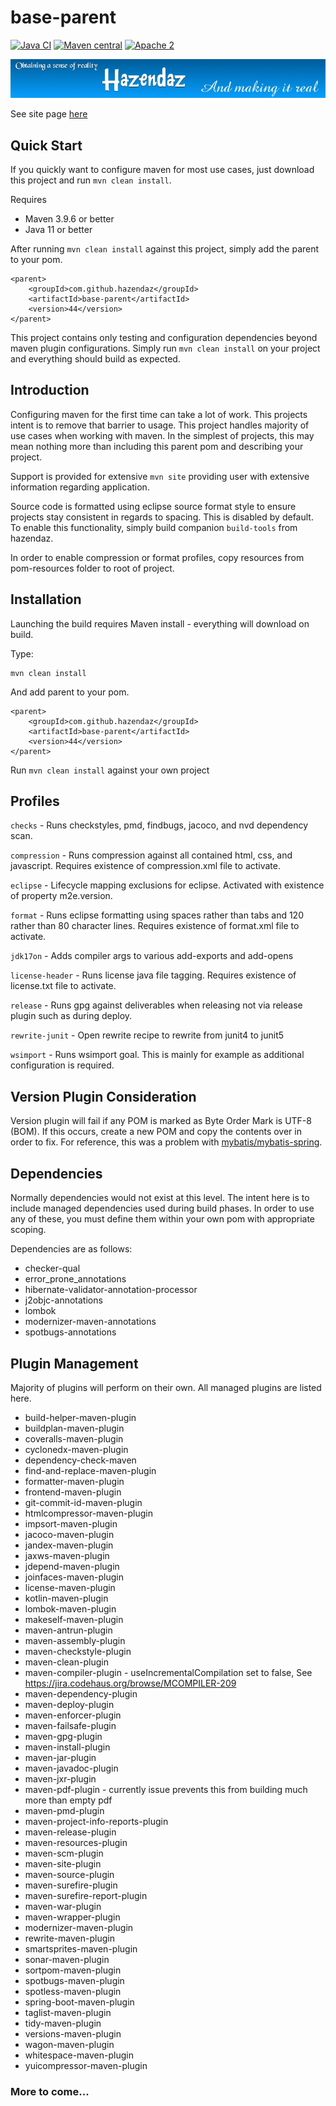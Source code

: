 ﻿# base-parent #

[![Java CI](https://github.com/hazendaz/base-parent/workflows/Java%20CI/badge.svg)](https://github.com/hazendaz/base-parent/actions?query=workflow%3A%22Java+CI%22)
[![Maven central](https://maven-badges.herokuapp.com/maven-central/com.github.hazendaz/base-parent/badge.svg)](https://maven-badges.herokuapp.com/maven-central/com.github.hazendaz/base-parent)
[![Apache 2](http://img.shields.io/badge/license-Apache%202-blue.svg)](http://www.apache.org/licenses/LICENSE-2.0)

![hazendaz](src/site/resources/images/hazendaz-banner.jpg)

See site page [here](https://hazendaz.github.io/base-parent/)

## Quick Start ##

If you quickly want to configure maven for most use cases, just download this project and run `mvn clean install`.

Requires
- Maven 3.9.6 or better
- Java 11 or better

After running `mvn clean install` against this project, simply add the parent to your pom.

```
<parent>
    <groupId>com.github.hazendaz</groupId>
    <artifactId>base-parent</artifactId>
    <version>44</version>
</parent>
```

This project contains only testing and configuration dependencies beyond maven plugin configurations.  Simply run
`mvn clean install` on your project and everything should build as expected.

## Introduction ##

Configuring maven for the first time can take a lot of work. This projects intent is to remove that barrier to usage.
This project handles majority of use cases when working with maven.  In the simplest of projects, this may mean
nothing more than including this parent pom and describing your project.

Support is provided for extensive `mvn site` providing user with extensive information regarding application.

Source code is formatted using eclipse source format style to ensure projects stay consistent in regards to spacing.
This is disabled by default.  To enable this functionality, simply build companion `build-tools` from hazendaz.

In order to enable compression or format profiles, copy resources from pom-resources folder to root of project.

## Installation ##

Launching the build requires Maven install - everything will download on build.

Type:

    mvn clean install

And add parent to your pom.

```
<parent>
    <groupId>com.github.hazendaz</groupId>
    <artifactId>base-parent</artifactId>
    <version>44</version>
</parent>
```

Run `mvn clean install` against your own project

## Profiles ##

`checks` - Runs checkstyles, pmd, findbugs, jacoco, and nvd dependency scan.

`compression` - Runs compression against all contained html, css, and javascript.  Requires existence of compression.xml
file to activate.

`eclipse` - Lifecycle mapping exclusions for eclipse.  Activated with existence of property m2e.version.

`format` - Runs eclipse formatting using spaces rather than tabs and 120 rather than 80 character lines.  Requires
existence of format.xml file to activate.

`jdk17on` - Adds compiler args to various add-exports and add-opens

`license-header` - Runs license java file tagging.  Requires existence of license.txt file to activate.

`release` - Runs gpg against deliverables when releasing not via release plugin such as during deploy.

`rewrite-junit` - Open rewrite recipe to rewrite from junit4 to junit5

`wsimport` - Runs wsimport goal.  This is mainly for example as additional configuration is required.

## Version Plugin Consideration ##

Version plugin will fail if any POM is marked as Byte Order Mark is UTF-8 (BOM).
If this occurs, create a new POM and copy the contents over in order to fix.
For reference, this was a problem with [mybatis/mybatis-spring](https://github.com/mybatis/spring/commit/684da1f52c414f4de231e353fc1ef3a8ae4a9f4f).

## Dependencies ##

Normally dependencies would not exist at this level.  The intent here is to include managed dependencies used during build phases.
In order to use any of these, you must define them within your own pom with appropriate scoping.

Dependencies are as follows:
- checker-qual
- error_prone_annotations
- hibernate-validator-annotation-processor
- j2objc-annotations
- lombok
- modernizer-maven-annotations
- spotbugs-annotations

## Plugin Management ##

Majority of plugins will perform on their own.  All managed plugins are listed here.

- build-helper-maven-plugin
- buildplan-maven-plugin
- coveralls-maven-plugin
- cyclonedx-maven-plugin
- dependency-check-maven
- find-and-replace-maven-plugin
- formatter-maven-plugin
- frontend-maven-plugin
- git-commit-id-maven-plugin
- htmlcompressor-maven-plugin
- impsort-maven-plugin
- jacoco-maven-plugin
- jandex-maven-plugin
- jaxws-maven-plugin
- jdepend-maven-plugin
- joinfaces-maven-plugin
- license-maven-plugin
- kotlin-maven-plugin
- lombok-maven-plugin
- makeself-maven-plugin
- maven-antrun-plugin
- maven-assembly-plugin
- maven-checkstyle-plugin
- maven-clean-plugin
- maven-compiler-plugin - useIncrementalCompilation set to false, See https://jira.codehaus.org/browse/MCOMPILER-209
- maven-dependency-plugin
- maven-deploy-plugin
- maven-enforcer-plugin
- maven-failsafe-plugin
- maven-gpg-plugin
- maven-install-plugin
- maven-jar-plugin
- maven-javadoc-plugin
- maven-jxr-plugin
- maven-pdf-plugin - currently issue prevents this from building much more than empty pdf
- maven-pmd-plugin
- maven-project-info-reports-plugin
- maven-release-plugin
- maven-resources-plugin
- maven-scm-plugin
- maven-site-plugin
- maven-source-plugin
- maven-surefire-plugin
- maven-surefire-report-plugin
- maven-war-plugin
- maven-wrapper-plugin
- modernizer-maven-plugin
- rewrite-maven-plugin
- smartsprites-maven-plugin
- sonar-maven-plugin
- sortpom-maven-plugin
- spotbugs-maven-plugin
- spotless-maven-plugin
- spring-boot-maven-plugin
- taglist-maven-plugin
- tidy-maven-plugin
- versions-maven-plugin
- wagon-maven-plugin
- whitespace-maven-plugin
- yuicompressor-maven-plugin

### More to come... ###

